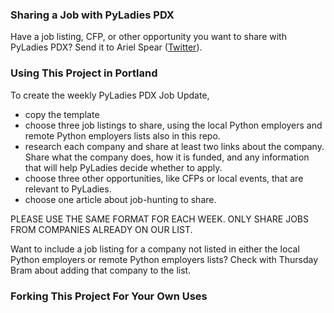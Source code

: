 ### Sharing a Job with PyLadies PDX

Have a job listing, CFP, or other opportunity you want to share with PyLadies PDX? Send it to Ariel Spear ([Twitter](https://twitter.com/ArielSpear)).

### Using This Project in Portland

To create the weekly PyLadies PDX Job Update,
* copy the template
* choose three job listings to share, using the local Python employers and remote Python employers lists also in this repo.
* research each company and share at least two links about the company. Share what the company does, how it is funded, and any information that will help PyLadies decide whether to apply.
* choose three other opportunities, like CFPs or local events, that are relevant to PyLadies.
* choose one article about job-hunting to share.

PLEASE USE THE SAME FORMAT FOR EACH WEEK.
ONLY SHARE JOBS FROM COMPANIES ALREADY ON OUR LIST.

Want to include a job listing for a company not listed in either the local Python employers or remote Python employers lists? Check with Thursday Bram about adding that company to the list.

### Forking This Project For Your Own Uses